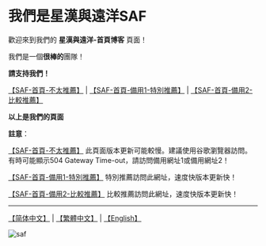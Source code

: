 # 我們是星漢與遠洋SAF

歡迎來到我們的 **星漢與遠洋-首頁博客** 頁面！

我們是一個**很棒的**團隊！

**請支持我們！**

[【SAF-首頁-不太推薦】](http://safsyblog.cf/) | [【SAF-首頁-備用1-特別推薦】](https://saf123.netlify.app/) | [【SAF-首頁-備用2-比較推薦】](https://saf-d.github.io/saf1/)

**以上是我們的頁面**

**註意**：

[【SAF-首頁-不太推薦】](http://safsyblog.cf/) 此頁面版本更新可能較慢。建議使用谷歌瀏覽器訪問。有時可能顯示504 Gateway Time-out，請訪問備用網址1或備用網址2！

[【SAF-首頁-備用1-特別推薦】](https://saf123.netlify.app/) 特別推薦訪問此網址，速度快版本更新快！

[【SAF-首頁-備用2-比較推薦】](https://saf-d.github.io/saf1/) 比較推薦訪問此網址，速度快版本更新快！

---------------------

[【简体中文】](https://github.com/saf-D/saf1/blob/main/README_zh-chs.md) | [【繁體中文】](https://github.com/saf-D/saf1/blob/main/README_zh-cht.md) | [【English】](https://github.com/saf-D/saf1/blob/main/README.md) 

![saf](https://raw.githubusercontent.com/saf-D/saf1/main/SAF.jpg)
